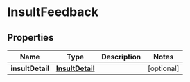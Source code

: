 
# InsultFeedback

## Properties
Name | Type | Description | Notes
------------ | ------------- | ------------- | -------------
**insultDetail** | [**InsultDetail**](InsultDetail.md) |  |  [optional]



